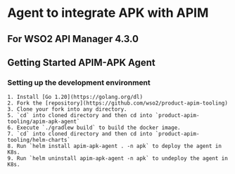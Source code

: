 # Agent to integrate APK with APIM
## For WSO2 API Manager 4.3.0

## Getting Started APIM-APK Agent

### Setting up the development environment
    1. Install [Go 1.20](https://golang.org/dl)
    2. Fork the [repository](https://github.com/wso2/product-apim-tooling)
    3. Clone your fork into any directory.
    5. `cd` into cloned directory and then cd into `product-apim-tooling/apim-apk-agent`
    6. Execute `./gradlew build` to build the docker image.
    7. `cd` into cloned directory and then cd into `product-apim-tooling/helm-charts`
    8. Run `helm install apim-apk-agent . -n apk` to deploy the agent in K8s.
    9. Run `helm uninstall apim-apk-agent -n apk` to undeploy the agent in K8s.
